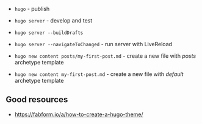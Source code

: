 
- `hugo` - publish
- `hugo server` - develop and test
- `hugo server --buildDrafts` 
- `hugo server --navigateToChanged` - run server with LiveReload

- `hugo new content posts/my-first-post.md` - create a new file with *posts* archetype template
- `hugo new content my-first-post.md` - create a new file with *default* archetype template



## Good resources
- https://fabform.io/a/how-to-create-a-hugo-theme/
